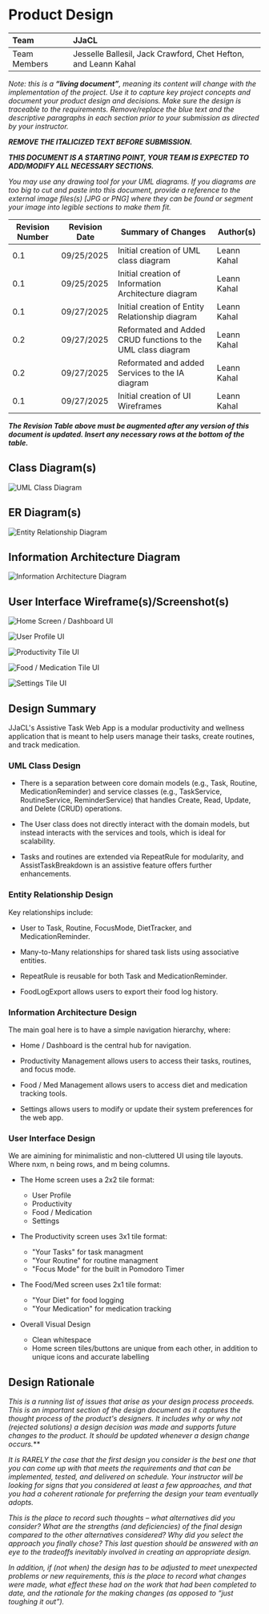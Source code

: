 # Product Design

| Team | **JJaCL** |
| :---- | :---- |
| Team Members | Jesselle Ballesil, Jack Crawford, Chet Hefton, and Leann Kahal |

*Note: this is a **“living document”**, meaning its content will change with the implementation of the project. Use it to capture key project concepts and document your product design and decisions. Make sure the design is traceable to the requirements. Remove/replace the blue text and the descriptive paragraphs in each section prior to your submission as directed by your instructor.*

***REMOVE THE ITALICIZED TEXT BEFORE SUBMISSION.***

***THIS DOCUMENT IS A STARTING POINT, YOUR TEAM IS EXPECTED TO ADD/MODIFY ALL NECESSARY SECTIONS.***

*You may use any drawing tool for your UML diagrams. If you diagrams are too big to cut and paste into this document, provide a reference to the external image files(s) [JPG or PNG] where they can be found or segment your image into legible sections to make them fit.*

| Revision Number | Revision Date | Summary of Changes | Author(s) |
| ----- | ----- | ----- | ----- |
| 0.1 | 09/25/2025 | Initial creation of UML class diagram | Leann Kahal |
| 0.1 | 09/25/2025 | Initial creation of Information Architecture diagram | Leann Kahal |
| 0.1 | 09/27/2025 | Initial creation of Entity Relationship diagram | Leann Kahal |
| 0.2 | 09/27/2025 | Reformated and Added CRUD functions to the UML class diagram | Leann Kahal |
| 0.2 | 09/27/2025 | Reformated and added Services to the IA diagram | Leann Kahal |
| 0.1 | 09/27/2025 | Initial creation of UI Wireframes | Leann Kahal |

***The Revision Table above must be augmented after any version of this document is updated. Insert any necessary rows at the bottom of the table.***

## Class Diagram(s)

![UML Class Diagram](https://github.com/lnkl26/capstone/blob/main/Sprint%200%20Documentation/UML%20Class%20Diagram/uml_class_diagram.png)

## ER Diagram(s)

![Entity Relationship Diagram](https://github.com/lnkl26/capstone/blob/main/Sprint%200%20Documentation/Entity%20Relationsip%20Diagram/ER_diagram.png)

## Information Architecture Diagram

![Information Architecture Diagram](https://github.com/lnkl26/capstone/blob/main/Sprint%200%20Documentation/Information%20Architecture%20Diagram/IA_diagram.png)

## User Interface Wireframe(s)/Screenshot(s)

![Home Screen / Dashboard UI](https://github.com/lnkl26/capstone/blob/main/Sprint%200%20Documentation/UI%20Wireframes/SCR-HOME.png)

![User Profile UI](https://github.com/lnkl26/capstone/blob/main/Sprint%200%20Documentation/UI%20Wireframes/SCR-USER.png)

![Productivity Tile UI](https://github.com/lnkl26/capstone/blob/main/Sprint%200%20Documentation/UI%20Wireframes/SCR-PRODUCTIVITY.png)

![Food / Medication Tile UI](https://github.com/lnkl26/capstone/blob/main/Sprint%200%20Documentation/UI%20Wireframes/SCR-FOODMED.png)

![Settings Tile UI](https://github.com/lnkl26/capstone/blob/main/Sprint%200%20Documentation/UI%20Wireframes/SCR-SETTINGS.png)

## Design Summary

JJaCL's Assistive Task Web App is a modular productivity and wellness application that is meant to help users manage their tasks, create routines, and track medication. 

### UML Class Design
* There is a separation between core domain models (e.g., Task, Routine, MedicationReminder) and service classes (e.g., TaskService, RoutineService, ReminderService) that handles Create, Read, Update, and Delete (CRUD) operations.

* The User class does not directly interact with the domain models, but instead interacts with the services and tools, which is ideal for scalability.

* Tasks and routines are extended via RepeatRule for modularity, and AssistTaskBreakdown is an assistive feature offers further enhancements.

### Entity Relationship Design

Key relationships include:
* User to Task, Routine, FocusMode, DietTracker, and MedicationReminder.

* Many-to-Many relationships for shared task lists using associative entities.

* RepeatRule is reusable for both Task and MedicationReminder.

* FoodLogExport allows users to export their food log history.

### Information Architecture Design

The main goal here is to have a simple navigation hierarchy, where:
* Home / Dashboard is the central hub for navigation.

* Productivity Management allows users to access their tasks, routines, and focus mode.

* Food / Med Management allows users to access diet and medication tracking tools.

* Settings allows users to modify or update their system preferences for the web app. 

### User Interface Design

We are aimining for minimalistic and non-cluttered UI using tile layouts. Where nxm, n being rows, and m being columns.

* The Home screen uses a 2x2 tile format: 
    * User Profile
    * Productivity
    * Food / Medication
    * Settings

* The Productivity screen uses 3x1 tile format:
    * "Your Tasks" for task managment
    * "Your Routine" for routine managment
    * "Focus Mode" for the built in Pomodoro Timer

* The Food/Med screen uses 2x1 tile format:
    * "Your Diet" for food logging
    * "Your Medication" for medication tracking

* Overall Visual Design
    * Clean whitespace
    * Home screen tiles/buttons are unique from each other, in addition to unique icons and accurate labelling

## Design Rationale

*This is a running list of issues that arise as your design process proceeds. This is an important section of the design document as it captures the thought process of the product's designers. It includes why or why not (rejected solutions) a design decision was made and supports future changes to the product. It should be updated whenever a design change occurs.***

*It is RARELY the case that the first design you consider is the best one that you can come up with that meets the requirements and that can be implemented, tested, and delivered on schedule. Your instructor will be looking for signs that you considered at least a few approaches, and that you had a coherent rationale for preferring the design your team eventually adopts.*

*This is the place to record such thoughts – what alternatives did you consider? What are the strengths (and deficiencies) of the final design compared to the other alternatives considered? Why did you select the approach you finally chose? This last question should be answered with an eye to the tradeoffs inevitably involved in creating an appropriate design.*

*In addition, if (not when) the design has to be adjusted to meet unexpected problems or new requirements, this is the place to record what changes were made, what effect these had on the work that had been completed to date, and the rationale for the making changes (as opposed to “just toughing it out”).*
